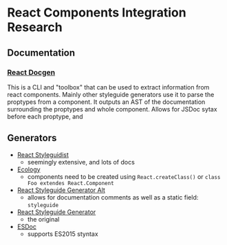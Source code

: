 # React Components Integration Research #

## Documentation ##

### [React Docgen](https://github.com/reactjs/react-docgen) ###

This is a CLI and "toolbox" that can be used to extract information from react components. Mainly other styleguide generators use it to parse the proptypes from a component. It outputs an AST of the documentation surrounding the proptypes and whole component. Allows for JSDoc sytax before each proptype, and 

## Generators ##

 - [React Styleguidist](https://github.com/styleguidist/react-styleguidist)
    - seemingly extensive, and lots of docs
 - [Ecology](https://github.com/FormidableLabs/ecology)
    - components need to be created using `React.createClass()` or `class Foo extendes React.Component`
 - [React Styleguide Generator Alt](https://github.com/theogravity/react-styleguide-generator-alt)
    - allows for documentation comments as well as a static field: `styleguide`
 - [React Styleguide Generator](https://github.com/pocotan001/react-styleguide-generator)
    - the original
 - [ESDoc](https://esdoc.org/)
    - supports ES2015 styntax